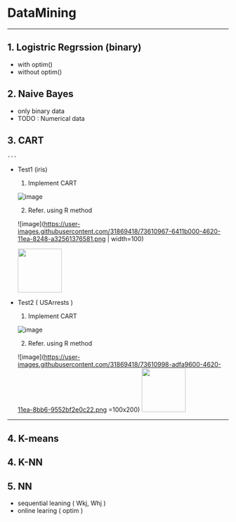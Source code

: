 # DataMining

---

## 1. Logistric Regrssion (binary)
  - with optim() 
  - without optim()

## 2. Naive Bayes
  - only binary data
  - TODO : Numerical data

## 3. CART
    ---
  - Test1 (iris)
    1. Implement CART
    
    ![image](https://user-images.githubusercontent.com/31869418/73610973-75f35300-4620-11ea-93f4-85b7e238951b.png)

    2. Refer. using R method
    
    ![image](https://user-images.githubusercontent.com/31869418/73610967-6411b000-4620-11ea-8248-a32561376581.png | width=100)
    
    <img src="https://user-images.githubusercontent.com/31869418/73610967-6411b000-4620-11ea-8248-a32561376581.png" width="100" height="100">

  - Test2 ( USArrests )
    1. Implement CART
    
    ![image](https://user-images.githubusercontent.com/31869418/73610993-a3400100-4620-11ea-9c67-5034cd62751b.png)
    
    2. Refer. using R method
    
    ![image](https://user-images.githubusercontent.com/31869418/73610998-adfa9600-4620-11ea-8bb6-9552bf2e0c22.png =100x200)
    <img src="https://user-images.githubusercontent.com/31869418/73610967-6411b000-4620-11ea-8248-a32561376581.png" height="100">

   ---

## 4. K-means

## 4. K-NN

## 5. NN
  - sequential leaning ( Wkj, Whj )
  - online learing ( optim )
